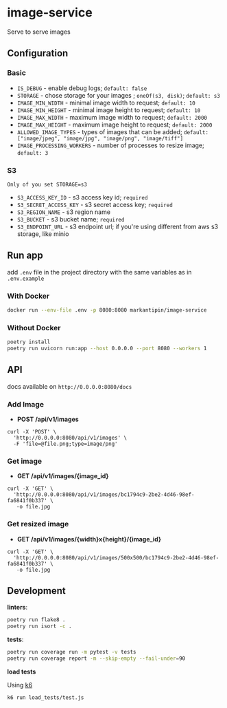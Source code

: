 # image-service
Serve to serve images

## Configuration
### Basic
* `IS_DEBUG` - enable debug logs; `default: false`
* `STORAGE` - chose storage for your images ; `oneOf(s3, disk)`; `default: s3`
* `IMAGE_MIN_WIDTH` - minimal image width to request; `default: 10`
* `IMAGE_MIN_HEIGHT` - minimal image height to request; `default: 10`
* `IMAGE_MAX_WIDTH` - maximum image width to request; `default: 2000`
* `IMAGE_MAX_HEIGHT` - maximum image height to request; `default: 2000`
* `ALLOWED_IMAGE_TYPES` - types of images that can be added; `default: ["image/jpeg", "image/jpg", "image/png", "image/tiff"]`
* `IMAGE_PROCESSING_WORKERS` - number of processes to resize image; `default: 3`

### S3
`Only of you set STORAGE=s3`
* `S3_ACCESS_KEY_ID` - s3 access key id; `required`
* `S3_SECRET_ACCESS_KEY` - s3 secret access key; `required`
* `S3_REGION_NAME` - s3 region name
* `S3_BUCKET` - s3 bucket name; `required`
* `S3_ENDPOINT_URL` - s3 endpoint url; if you're using different from aws s3 storage, like minio


## Run app
add `.env` file in the project directory with the same variables as in `.env.example`

### With Docker
```bash
docker run --env-file .env -p 8080:8080 markantipin/image-service
```

### Without Docker
```bash
poetry install
poetry run uvicorn run:app --host 0.0.0.0 --port 8080 --workers 1
```

## API
docs available on ```http://0.0.0.0:8080/docs```

### Add Image
* **POST /api/v1/images**
```curl
curl -X 'POST' \
  'http://0.0.0.0:8080/api/v1/images' \
  -F 'file=@file.png;type=image/png'
```

### Get image
* **GET /api/v1/images/{image_id}**
```curl
curl -X 'GET' \
  'http://0.0.0.0:8080/api/v1/images/bc1794c9-2be2-4d46-98ef-fa6841f0b337' \
   -o file.jpg
```

### Get resized image
* **GET /api/v1/images/{width}x{height}/{image_id}**
```curl
curl -X 'GET' \
  'http://0.0.0.0:8080/api/v1/images/500x500/bc1794c9-2be2-4d46-98ef-fa6841f0b337' \
   -o file.jpg
```

## Development
**linters**:
```bash
poetry run flake8 .
poetry run isort -c .
```

**tests**:
```bash
poetry run coverage run -m pytest -v tests
poetry run coverage report -m --skip-empty --fail-under=90
```

**load tests**

Using [k6](https://k6.io)
```bash
k6 run load_tests/test.js
```

